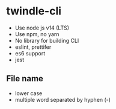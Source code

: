 # twindle-cli

* Use node js v14 (LTS)
* Use npm, no yarn
* No library for building CLI
* eslint, prettifer
* es6 support
* jest

## File name
* lower case
* multiple word separated by hyphen (-)
